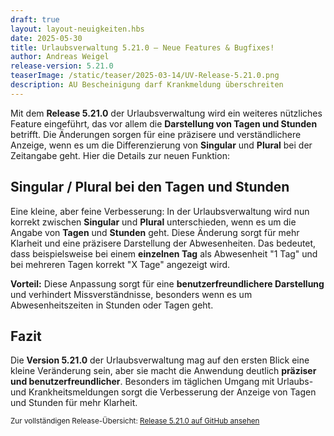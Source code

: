 ```yaml
---
draft: true
layout: layout-neuigkeiten.hbs
date: 2025-05-30
title: Urlaubsverwaltung 5.21.0 – Neue Features & Bugfixes!
author: Andreas Weigel
release-version: 5.21.0
teaserImage: /static/teaser/2025-03-14/UV-Release-5.21.0.png
description: AU Bescheinigung darf Krankmeldung überschreiten
---
```


Mit dem **Release 5.21.0** der Urlaubsverwaltung wird ein weiteres nützliches Feature eingeführt, das vor allem die **Darstellung von Tagen und Stunden** betrifft. Die Änderungen sorgen für eine präzisere und verständlichere Anzeige, wenn es um die Differenzierung von **Singular** und **Plural** bei der Zeitangabe geht. Hier die Details zur neuen Funktion:

<!-- more -->

## Singular / Plural bei den Tagen und Stunden

Eine kleine, aber feine Verbesserung: In der Urlaubsverwaltung wird nun korrekt zwischen **Singular** und **Plural** unterschieden, wenn es um die Angabe von **Tagen** und **Stunden** geht. Diese Änderung sorgt für mehr Klarheit und eine präzisere Darstellung der Abwesenheiten. Das bedeutet, dass beispielsweise bei einem **einzelnen Tag** als Abwesenheit "1 Tag" und bei mehreren Tagen korrekt "X Tage" angezeigt wird.

**Vorteil:** Diese Anpassung sorgt für eine **benutzerfreundlichere Darstellung** und verhindert Missverständnisse, besonders wenn es um Abwesenheitszeiten in Stunden oder Tagen geht.

## Fazit

Die **Version 5.21.0** der Urlaubsverwaltung mag auf den ersten Blick eine kleine Veränderung sein, aber sie macht die Anwendung deutlich **präziser und benutzerfreundlicher**. Besonders im täglichen Umgang mit Urlaubs- und Krankheitsmeldungen sorgt die Verbesserung der Anzeige von Tagen und Stunden für mehr Klarheit.

<sub>Zur vollständigen Release-Übersicht: [Release 5.21.0 auf GitHub ansehen](https://github.com/urlaubsverwaltung/urlaubsverwaltung/releases/tag/urlaubsverwaltung-5.21.0)</sub>
